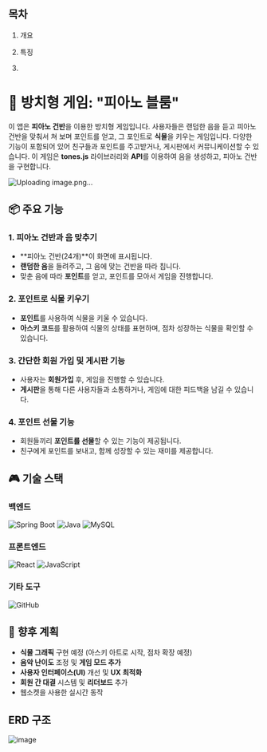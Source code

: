 ## 목차
1. 개요
2. 특징

3. 
# 🎵 방치형 게임: "피아노 블룸"

이 앱은 **피아노 건반**을 이용한 방치형 게임입니다. 사용자들은 랜덤한 음을 듣고 피아노 건반을 맞춰서 쳐 보며 포인트를 얻고, 그 포인트로 **식물**을 키우는 게임입니다. 다양한 기능이 포함되어 있어 친구들과 포인트를 주고받거나, 게시판에서 커뮤니케이션할 수 있습니다. 이 게임은 **tones.js** 라이브러리와 **API**를 이용하여 음을 생성하고, 피아노 건반을 구현합니다.

![Uploading image.png…]()


## 📦 주요 기능

### 1. 피아노 건반과 음 맞추기
- **피아노 건반(24개)**이 화면에 표시됩니다.
- **랜덤한 음**을 들려주고, 그 음에 맞는 건반을 따라 칩니다.
- 맞춘 음에 따라 **포인트**를 얻고, 포인트를 모아서 게임을 진행합니다.

### 2. 포인트로 식물 키우기
- **포인트**를 사용하여 식물을 키울 수 있습니다.
- **아스키 코드**를 활용하여 식물의 상태를 표현하며, 점차 성장하는 식물을 확인할 수 있습니다.

### 3. 간단한 회원 가입 및 게시판 기능
- 사용자는 **회원가입** 후, 게임을 진행할 수 있습니다.
- **게시판**을 통해 다른 사용자들과 소통하거나, 게임에 대한 피드백을 남길 수 있습니다.

### 4. 포인트 선물 기능
- 회원들끼리 **포인트를 선물**할 수 있는 기능이 제공됩니다.
- 친구에게 포인트를 보내고, 함께 성장할 수 있는 재미를 제공합니다.

## 🎮 기술 스택

### 백엔드
![Spring Boot](https://img.shields.io/badge/Spring%20Boot-6DB33F?style=flat&logo=springboot&logoColor=white) ![Java](https://img.shields.io/badge/Java-007396?style=flat&logo=java&logoColor=white) ![MySQL](https://img.shields.io/badge/MySQL-4479A1?style=flat&logo=mysql&logoColor=white)

### 프론트엔드
![React](https://img.shields.io/badge/React-61DAFB?style=flat&logo=react&logoColor=black) ![JavaScript](https://img.shields.io/badge/JavaScript-F7DF1E?style=flat&logo=javascript&logoColor=black)

### 기타 도구
 ![GitHub](https://img.shields.io/badge/GitHub-181717?style=flat&logo=github&logoColor=white)

## 📅 향후 계획

- **식물 그래픽** 구현 예정 (아스키 아트로 시작, 점차 확장 예정)
- **음악 난이도** 조정 및 **게임 모드 추가**
- **사용자 인터페이스(UI)** 개선 및 **UX 최적화**
- **회원 간 대결** 시스템 및 **리더보드** 추가
- 웹소켓을 사용한 실시간 동작





## ERD 구조
![image](https://github.com/user-attachments/assets/6d42ba74-d458-418b-b472-bc23ebcbe0b6)

